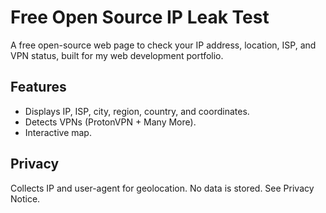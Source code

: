 # Free Open Source IP Leak Test

A free open-source web page to check your IP address, location, ISP, and VPN status, built for my web development portfolio.

## Features
- Displays IP, ISP, city, region, country, and coordinates.
- Detects VPNs (ProtonVPN + Many More).
- Interactive map.

## Privacy
Collects IP and user-agent for geolocation. No data is stored. See Privacy Notice.

